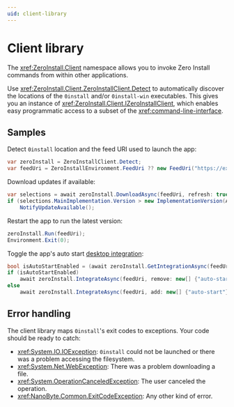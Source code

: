 ```yaml
---
uid: client-library
---
```


# Client library

The <xref:ZeroInstall.Client> namespace allows you to invoke Zero Install commands from within other applications.

Use <xref:ZeroInstall.Client.ZeroInstallClient.Detect> to automatically discover the locations of the `0install` and/or `0install-win` executables. This gives you an instance of <xref:ZeroInstall.Client.IZeroInstallClient>, which enables easy programmatic access to a subset of the <xref:command-line-interface>.

## Samples

Detect `0install` location and the feed URI used to launch the app:

```csharp
var zeroInstall = ZeroInstallClient.Detect;
var feedUri = ZeroInstallEnvironment.FeedUri ?? new FeedUri("https://example.com/your-feed.xml");
```

Download updates if available:

```csharp
var selections = await zeroInstall.DownloadAsync(feedUri, refresh: true);
if (selections.MainImplementation.Version > new ImplementationVersion(AppInfo.Current.Version ?? "0"))
    NotifyUpdateAvailable();
```

Restart the app to run the latest version:

```csharp
zeroInstall.Run(feedUri);
Environment.Exit(0);
```

Toggle the app's auto start [desktop integration](https://docs.0install.net/details/desktop-integration/):

```csharp
bool isAutoStartEnabled = (await zeroInstall.GetIntegrationAsync(feedUri)).Contains("auto-start");
if (isAutoStartEnabled)
    await zeroInstall.IntegrateAsync(feedUri, remove: new[] {"auto-start"});
else
    await zeroInstall.IntegrateAsync(feedUri, add: new[] {"auto-start"});
```

## Error handling

The client library maps `0install`'s exit codes to exceptions. Your code should be ready to catch:

- <xref:System.IO.IOException>: `0install` could not be launched or there was a problem accessing the filesystem.
- <xref:System.Net.WebException>: There was a problem downloading a file.
- <xref:System.OperationCanceledException>: The user canceled the operation.
- <xref:NanoByte.Common.ExitCodeException>: Any other kind of error.
